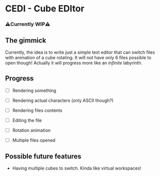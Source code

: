 # CEDI - Cube EDItor
### ⚠️Currently WIP⚠️


## The gimmick

Currently, the idea is to write just a simple text editor that can switch files with animation of a cube rotating.
It will not have only 6 files possible to open though! Actually it will progress more like an *infinite* labyrinth.


## Progress
- [ ] Rendering something
- [ ] Rendering actual characters (only ASCII though?)
- [ ] Rendering files contents
- [ ] Editing the file
- [ ] Rotation animation
- [ ] Multiple files opened


## Possible future features
* Having multiple cubes to switch. Kinda like virtual workspaces!
